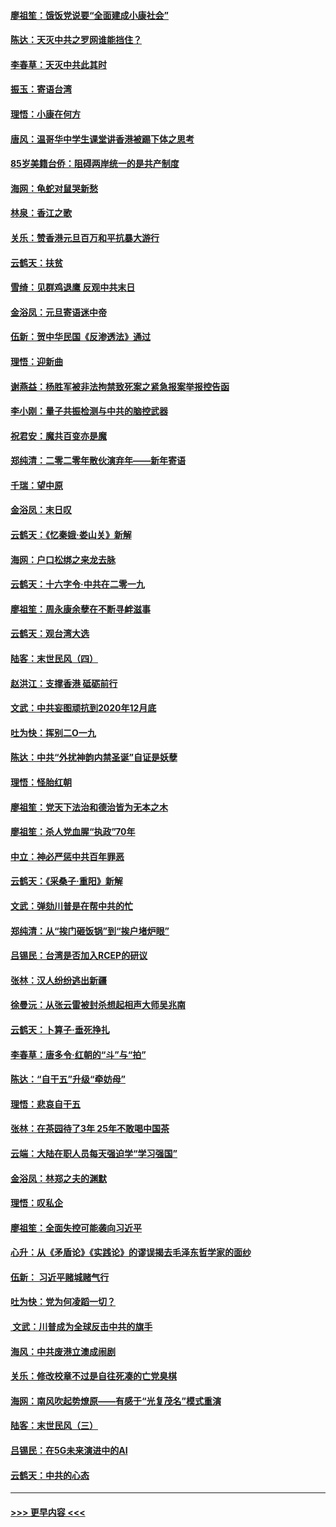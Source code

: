 #### [廖祖笙：饿饭党说要“全面建成小康社会”](../pages/nsc993/n11767482.md?t=01042322) 
#### [陈达：天灭中共之罗网谁能挡住？](../pages/nsc993/n11767465.md?t=01042322) 
#### [李春草：天灭中共此其时](../pages/nsc993/n11767452.md?t=01042322) 
#### [振玉：寄语台湾](../pages/nsc993/n11767432.md?t=01042322) 
#### [理悟：小康在何方](../pages/nsc993/n11767394.md?t=01042322) 
#### [唐风：温哥华中学生课堂讲香港被踢下体之思考](../pages/nsc993/n11766848.md?t=01042322) 
#### [85岁美籍台侨：阻碍两岸统一的是共产制度](../pages/nsc993/n11765043.md?t=01042322) 
#### [海网：龟蛇对鼠哭新愁](../pages/nsc993/n11764895.md?t=01042322) 
#### [林泉：香江之歌](../pages/nsc993/n11764415.md?t=01042322) 
#### [关乐：赞香港元旦百万和平抗暴大游行](../pages/nsc993/n11764382.md?t=01042322) 
#### [云鹤天：扶贫](../pages/nsc993/n11764245.md?t=01042322) 
#### [雪绮：见群鸡退鹰  反观中共末日](../pages/nsc993/n11762112.md?t=01042322) 
#### [金浴凤：元旦寄语迷中帝](../pages/nsc993/n11761788.md?t=01042322) 
#### [伍新：贺中华民国《反渗透法》通过](../pages/nsc993/n11761994.md?t=01042322) 
#### [理悟：迎新曲](../pages/nsc993/n11761152.md?t=01042322) 
#### [谢燕益：杨胜军被非法拘禁致死案之紧急报案举报控告函](../pages/nsc993/n11756134.md?t=01042322) 
#### [李小刚：量子共振检测与中共的脑控武器](../pages/nsc993/n11754518.md?t=01042322) 
#### [祝君安：魔共百变亦是魔](../pages/nsc993/n11754469.md?t=01042322) 
#### [郑纯清：二零二零年散伙演弃年——新年寄语](../pages/nsc993/n11754195.md?t=01042322) 
#### [千瑞：望中原](../pages/nsc993/n11754159.md?t=01042322) 
#### [金浴凤：末日叹](../pages/nsc993/n11752359.md?t=01042322) 
#### [云鹤天：《忆秦娥‧娄山关》新解](../pages/nsc993/n11752348.md?t=01042322) 
#### [海网：户口松绑之来龙去脉](../pages/nsc993/n11752328.md?t=01042322) 
#### [云鹤天：十六字令‧中共在二零一九](../pages/nsc993/n11752305.md?t=01042322) 
#### [廖祖笙：周永康余孽在不断寻衅滋事](../pages/nsc993/n11751013.md?t=01042322) 
#### [云鹤天：观台湾大选](../pages/nsc993/n11751007.md?t=01042322) 
#### [陆客：末世民风（四）](../pages/nsc993/n11749203.md?t=01042322) 
#### [赵洪江：支撑香港 砥砺前行](../pages/nsc993/n11748482.md?t=01042322) 
#### [文武：中共妄图顽抗到2020年12月底](../pages/nsc993/n11748446.md?t=01042322) 
#### [吐为快：挥别二O一九](../pages/nsc993/n11748411.md?t=01042322) 
#### [陈达：中共“外扰神韵内禁圣诞”自证是妖孽](../pages/nsc993/n11748226.md?t=01042322) 
#### [理悟：怪胎红朝](../pages/nsc993/n11748206.md?t=01042322) 
#### [廖祖笙：党天下法治和德治皆为无本之木](../pages/nsc993/n11748135.md?t=01042322) 
#### [廖祖笙：杀人党血腥“执政”70年](../pages/nsc993/n11745144.md?t=01042322) 
#### [中立：神必严惩中共百年罪恶](../pages/nsc993/n11744970.md?t=01042322) 
#### [云鹤天：《采桑子‧重阳》新解](../pages/nsc993/n11744948.md?t=01042322) 
#### [文武：弹劾川普是在帮中共的忙](../pages/nsc993/n11744758.md?t=01042322) 
#### [郑纯清：从“挨门砸饭锅”到“挨户堵炉眼”](../pages/nsc993/n11744745.md?t=01042322) 
#### [吕锡民：台湾是否加入RCEP的研议](../pages/nsc993/n11744701.md?t=01042322) 
#### [张林：汉人纷纷逃出新疆](../pages/nsc993/n11743530.md?t=01042322) 
#### [徐曼沅：从张云雷被封杀想起相声大师吴兆南](../pages/nsc993/n11741816.md?t=01042322) 
#### [云鹤天：卜算子‧垂死挣扎](../pages/nsc993/n11739956.md?t=01042322) 
#### [李春草：唐多令‧红朝的“斗”与“拍”](../pages/nsc993/n11739830.md?t=01042322) 
#### [陈达：“自干五”升级“牵妨母”](../pages/nsc993/n11739724.md?t=01042322) 
#### [理悟：悲哀自干五](../pages/nsc993/n11739547.md?t=01042322) 
#### [张林：在茶园待了3年 25年不敢喝中国茶](../pages/nsc993/n11739240.md?t=01042322) 
#### [云端：大陆在职人员每天强迫学“学习强国”](../pages/nsc993/n11738735.md?t=01042322) 
#### [金浴凤：林郑之夫的渊默](../pages/nsc993/n11737735.md?t=01042322) 
#### [理悟：叹私企](../pages/nsc993/n11737715.md?t=01042322) 
#### [廖祖笙：全面失控可能袭向习近平](../pages/nsc993/n11737704.md?t=01042322) 
#### [心升：从《矛盾论》《实践论》的谬误揭去毛泽东哲学家的面纱](../pages/nsc993/n11736962.md?t=01042322) 
#### [伍新： 习近平赌城赌气行](../pages/nsc993/n11736929.md?t=01042322) 
#### [吐为快：党为何凌蹈一切？](../pages/nsc993/n11736915.md?t=01042322) 
#### [ 文武：川普成为全球反击中共的旗手](../pages/nsc993/n11736882.md?t=01042322) 
#### [海风：中共废港立澳成闹剧](../pages/nsc993/n11735857.md?t=01042322) 
#### [关乐：修改校章不过是自往死凑的亡党臭棋](../pages/nsc993/n11735097.md?t=01042322) 
#### [海网：南风吹起势燎原——有感于“光复茂名”模式重演](../pages/nsc993/n11732308.md?t=01042322) 
#### [陆客：末世民风（三）](../pages/nsc993/n11732211.md?t=01042322) 
#### [吕锡民：在5G未来演进中的AI](../pages/nsc993/n11730010.md?t=01042322) 
#### [云鹤天：中共的心态](../pages/nsc993/n11729906.md?t=01042322) 

----
#### [ >>> 更早内容 <<< ](../indexes/nsc993-earlier.md)
